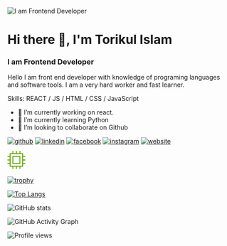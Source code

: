 ![I am Frontend Developer](https://img.freepik.com/free-photo/person-front-computer-working-html_23-2150040428.jpg?w=900&t=st=1703615007~exp=1703615607~hmac=7f6ca8ee53ea79dd4255c27e177654fa66107ce83226b40615fcb9db7d7047c1)
# Hi there 👋, I'm Torikul Islam
### I am Frontend Developer

Hello I am front end developer with knowledge of programing languages and software tools. I am a very hard worker and fast learner. 

Skills:  REACT / JS / HTML / CSS / JavaScript

- 🔭 I’m currently working on react. 
- 🌱 I’m currently learning Python 
- 👯 I’m looking to collaborate on Github 


[<img src='https://cdn.jsdelivr.net/npm/simple-icons@3.0.1/icons/github.svg' alt='github' height='40'>](https://github.com/https://github.com/torikulislam34)  [<img src='https://cdn.jsdelivr.net/npm/simple-icons@3.0.1/icons/linkedin.svg' alt='linkedin' height='40'>](https://www.linkedin.com/in/https://www.linkedin.com/in/md-torikul-islam-774396227//)  [<img src='https://cdn.jsdelivr.net/npm/simple-icons@3.0.1/icons/facebook.svg' alt='facebook' height='40'>](https://www.facebook.com/https://www.facebook.com/)  [<img src='https://cdn.jsdelivr.net/npm/simple-icons@3.0.1/icons/instagram.svg' alt='instagram' height='40'>](https://www.instagram.com/https://www.instagram.com/?hl=en/)  [<img src='https://cdn.jsdelivr.net/npm/simple-icons@3.0.1/icons/icloud.svg' alt='website' height='40'>](https://my-portfolio-8782a.web.app/)  

<a href='https://docs.github.com/en/developers'><img src='https://raw.githubusercontent.com/acervenky/animated-github-badges/master/assets/devbadge.gif' width='40' height='40'></a> 

[![trophy](https://github-profile-trophy.vercel.app/?username=https://github.com/torikulislam34)](https://github.com/torikulislam34)

[![Top Langs](https://github-readme-stats.vercel.app/api/top-langs/?username=https://github.com/torikulislam34)](https://github.com/torikulislam34)

![GitHub stats](https://github-readme-stats.vercel.app/api?username=https://github.com/torikulislam34&show_icons=true&count_private=true)  

![GitHub Activity Graph](https://activity-graph.herokuapp.com/graph?username=https://github.com/torikulislam34)  

![Profile views](https://gpvc.arturio.dev/https://github.com/torikulislam34)  
